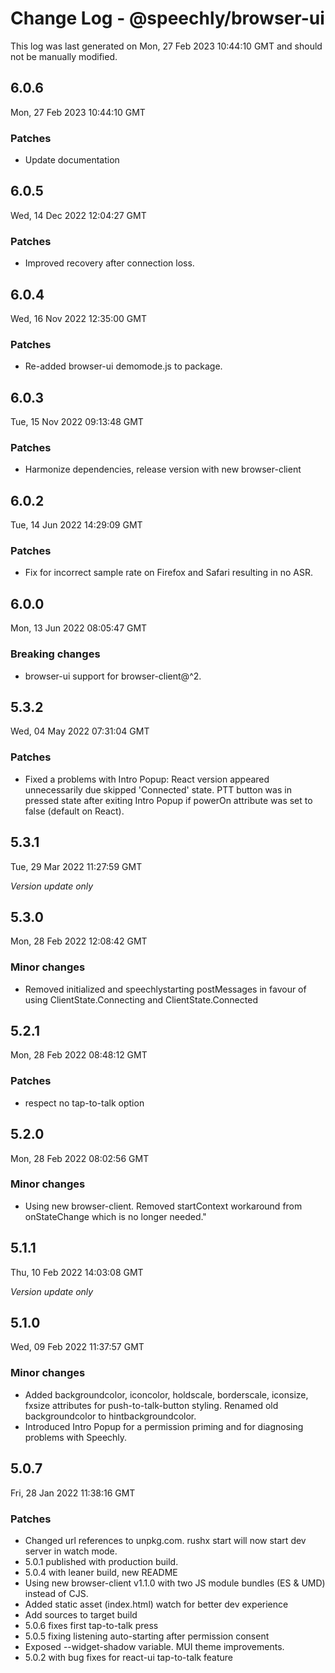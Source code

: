 # Change Log - @speechly/browser-ui

This log was last generated on Mon, 27 Feb 2023 10:44:10 GMT and should not be manually modified.

## 6.0.6
Mon, 27 Feb 2023 10:44:10 GMT

### Patches

- Update documentation

## 6.0.5
Wed, 14 Dec 2022 12:04:27 GMT

### Patches

- Improved recovery after connection loss.

## 6.0.4
Wed, 16 Nov 2022 12:35:00 GMT

### Patches

- Re-added browser-ui demomode.js to package.

## 6.0.3
Tue, 15 Nov 2022 09:13:48 GMT

### Patches

- Harmonize dependencies, release version with new browser-client

## 6.0.2
Tue, 14 Jun 2022 14:29:09 GMT

### Patches

- Fix for incorrect sample rate on Firefox and Safari resulting in no ASR.

## 6.0.0
Mon, 13 Jun 2022 08:05:47 GMT

### Breaking changes

- browser-ui support for browser-client@^2.

## 5.3.2
Wed, 04 May 2022 07:31:04 GMT

### Patches

- Fixed a problems with Intro Popup: React version appeared unnecessarily due skipped 'Connected' state. PTT button was in pressed state after exiting Intro Popup if powerOn attribute was set to false (default on React).

## 5.3.1
Tue, 29 Mar 2022 11:27:59 GMT

_Version update only_

## 5.3.0
Mon, 28 Feb 2022 12:08:42 GMT

### Minor changes

- Removed initialized and speechlystarting postMessages in favour of using ClientState.Connecting and ClientState.Connected

## 5.2.1
Mon, 28 Feb 2022 08:48:12 GMT

### Patches

- respect no tap-to-talk option

## 5.2.0
Mon, 28 Feb 2022 08:02:56 GMT

### Minor changes

- Using new browser-client. Removed startContext workaround from onStateChange which is no longer needed."

## 5.1.1
Thu, 10 Feb 2022 14:03:08 GMT

_Version update only_

## 5.1.0
Wed, 09 Feb 2022 11:37:57 GMT

### Minor changes

- Added backgroundcolor, iconcolor, holdscale, borderscale, iconsize, fxsize attributes for push-to-talk-button styling. Renamed old backgroundcolor to hintbackgroundcolor.
- Introduced Intro Popup for a permission priming and for diagnosing problems with Speechly.

## 5.0.7
Fri, 28 Jan 2022 11:38:16 GMT

### Patches

- Changed url references to unpkg.com. rushx start will now start dev server in watch mode.
- 5.0.1 published with production build.
- 5.0.4 with leaner build, new README
- Using new browser-client v1.1.0 with two JS module bundles (ES & UMD) instead of CJS.
- Added static asset (index.html) watch for better dev experience
- Add sources to target build
- 5.0.6 fixes first tap-to-talk press
- 5.0.5 fixing listening auto-starting after permission consent
- Exposed --widget-shadow variable. MUI theme improvements.
- 5.0.2 with bug fixes for react-ui tap-to-talk feature

